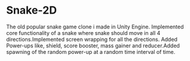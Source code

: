 # Snake-2D
The old popular snake game clone i made in Unity Engine.
Implemented core functionality of a snake where snake should move in all 4 directions.Implemented screen wrapping for all the directions.
Added Power-ups like, shield, score booster, mass gainer and reducer.Added spawning of the random power-up at a random time interval of time.
